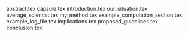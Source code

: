 abstract.tex
capsule.tex
introduction.tex
our_situation.tex
average_scientist.tex
my_method.tex
example_computation_section.tex
example_log_file.tex
implications.tex
proposed_guidelines.tex
conclusion.tex